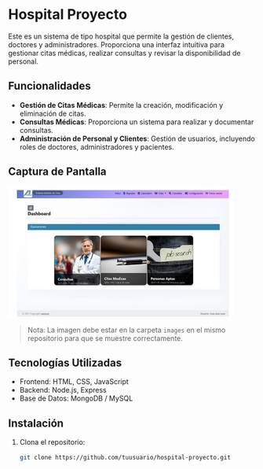 # Hospital Proyecto

Este es un sistema de tipo hospital que permite la gestión de clientes, doctores y administradores. Proporciona una interfaz intuitiva para gestionar citas médicas, realizar consultas y revisar la disponibilidad de personal.

## Funcionalidades

- **Gestión de Citas Médicas**: Permite la creación, modificación y eliminación de citas.
- **Consultas Médicas**: Proporciona un sistema para realizar y documentar consultas.
- **Administración de Personal y Clientes**: Gestión de usuarios, incluyendo roles de doctores, administradores y pacientes.

## Captura de Pantalla

![Dashboard del Sistema de Gestión de Citas](images/image.png)

> Nota: La imagen debe estar en la carpeta `images` en el mismo repositorio para que se muestre correctamente.

## Tecnologías Utilizadas

- Frontend: HTML, CSS, JavaScript
- Backend: Node.js, Express
- Base de Datos: MongoDB / MySQL

## Instalación

1. Clona el repositorio:
   ```bash
   git clone https://github.com/tuusuario/hospital-proyecto.git
